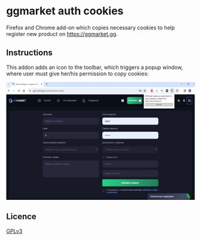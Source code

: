 # ggmarket auth cookies

Firefox and Chrome add-on which copies necessary cookies to help register new product on https://ggmarket.gg.

## Instructions
This addon adds an icon to the toolbar, which triggers a popup window, where user must give her/his permission to copy cookies:

![Screenshot](./doc/screenshot-01.png?raw=true)

## Licence

[GPLv3](https://github.com/hrdl-github/cookies-txt/blob/master/LICENCE)
